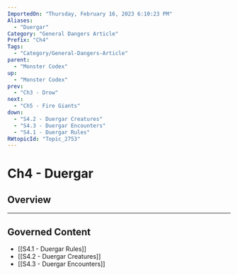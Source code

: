 ```yaml
---
ImportedOn: "Thursday, February 16, 2023 6:10:23 PM"
Aliases:
  - "Duergar"
Category: "General Dangers Article"
Prefix: "Ch4"
Tags:
  - "Category/General-Dangers-Article"
parent:
  - "Monster Codex"
up:
  - "Monster Codex"
prev:
  - "Ch3 - Drow"
next:
  - "Ch5 - Fire Giants"
down:
  - "S4.2 - Duergar Creatures"
  - "S4.3 - Duergar Encounters"
  - "S4.1 - Duergar Rules"
RWtopicId: "Topic_2753"
---
```

# Ch4 - Duergar
## Overview
---
## Governed Content
- [[S4.1 - Duergar Rules]]
- [[S4.2 - Duergar Creatures]]
- [[S4.3 - Duergar Encounters]]

